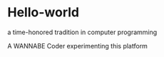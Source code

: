 # Hello-world

a time-honored tradition in computer programming

A WANNABE Coder
experimenting this platform
